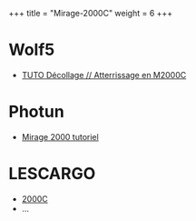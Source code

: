 +++
title = "Mirage-2000C"
weight = 6
+++

# Wolf5
- [TUTO Décollage // Atterrissage en M2000C](https://www.youtube.com/watch?v=2yOkVYcX4dk)

# Photun
- [Mirage 2000 tutoriel](https://www.youtube.com/watch?v=x9Bt7Et8kqI&list=PLr1uSwrHettrmZEO55NBGHceYEClWu1UO)

# LESCARGO
- [2000C](https://www.youtube.com/watch?v=VrXGJ7qLXMo&list=PLtNAWSwZjDRnFiHXgcp2hmwP56BhqP8Gq)
- ...

